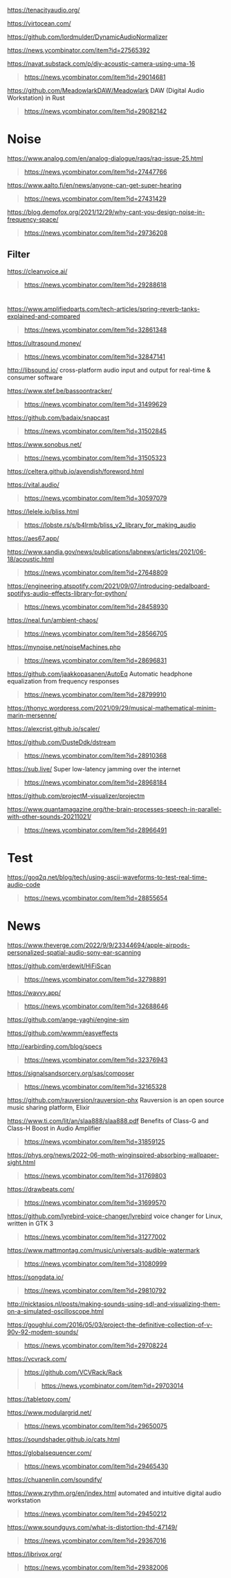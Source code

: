 https://tenacityaudio.org/

https://virtocean.com/

https://github.com/lordmulder/DynamicAudioNormalizer

https://news.ycombinator.com/item?id=27565392

https://navat.substack.com/p/diy-acoustic-camera-using-uma-16
> https://news.ycombinator.com/item?id=29014681

https://github.com/MeadowlarkDAW/Meadowlark DAW (Digital Audio Workstation) in Rust
> https://news.ycombinator.com/item?id=29082142

# Noise
https://www.analog.com/en/analog-dialogue/raqs/raq-issue-25.html
> https://news.ycombinator.com/item?id=27447766

https://www.aalto.fi/en/news/anyone-can-get-super-hearing
> https://news.ycombinator.com/item?id=27431429

https://blog.demofox.org/2021/12/29/why-cant-you-design-noise-in-frequency-space/
> https://news.ycombinator.com/item?id=29736208

## Filter
https://cleanvoice.ai/
> https://news.ycombinator.com/item?id=29288618

#
https://www.amplifiedparts.com/tech-articles/spring-reverb-tanks-explained-and-compared
> https://news.ycombinator.com/item?id=32861348

https://ultrasound.money/
> https://news.ycombinator.com/item?id=32847141

http://libsound.io/ cross-platform audio input and output for real-time & consumer software

https://www.stef.be/bassoontracker/
> https://news.ycombinator.com/item?id=31499629

https://github.com/badaix/snapcast
> https://news.ycombinator.com/item?id=31502845

https://www.sonobus.net/
> https://news.ycombinator.com/item?id=31505323

https://celtera.github.io/avendish/foreword.html

https://vital.audio/
> https://news.ycombinator.com/item?id=30597079

https://lelele.io/bliss.html
> https://lobste.rs/s/b4lrmb/bliss_v2_library_for_making_audio

https://aes67.app/

https://www.sandia.gov/news/publications/labnews/articles/2021/06-18/acoustic.html
> https://news.ycombinator.com/item?id=27648809

https://engineering.atspotify.com/2021/09/07/introducing-pedalboard-spotifys-audio-effects-library-for-python/
> https://news.ycombinator.com/item?id=28458930

https://neal.fun/ambient-chaos/
> https://news.ycombinator.com/item?id=28566705

https://mynoise.net/noiseMachines.php
> https://news.ycombinator.com/item?id=28696831

https://github.com/jaakkopasanen/AutoEq Automatic headphone equalization from frequency responses
> https://news.ycombinator.com/item?id=28799910

https://thonyc.wordpress.com/2021/09/29/musical-mathematical-minim-marin-mersenne/

https://alexcrist.github.io/scaler/

https://github.com/DusteDdk/dstream
> https://news.ycombinator.com/item?id=28910368

https://sub.live/ Super low-latency jamming over the internet
> https://news.ycombinator.com/item?id=28968184

https://github.com/projectM-visualizer/projectm

https://www.quantamagazine.org/the-brain-processes-speech-in-parallel-with-other-sounds-20211021/
> https://news.ycombinator.com/item?id=28966491

# Test
https://goq2q.net/blog/tech/using-ascii-waveforms-to-test-real-time-audio-code
> https://news.ycombinator.com/item?id=28855654

# News
https://www.theverge.com/2022/9/9/23344694/apple-airpods-personalized-spatial-audio-sony-ear-scanning

https://github.com/erdewit/HiFiScan
> https://news.ycombinator.com/item?id=32798891

https://wavvy.app/
> https://news.ycombinator.com/item?id=32688646

https://github.com/ange-yaghi/engine-sim

https://github.com/wwmm/easyeffects

http://earbirding.com/blog/specs
> https://news.ycombinator.com/item?id=32376943

https://signalsandsorcery.org/sas/composer
> https://news.ycombinator.com/item?id=32165328

https://github.com/rauversion/rauversion-phx Rauversion is an open source music sharing platform, Elixir

https://www.ti.com/lit/an/slaa888/slaa888.pdf Benefits of Class-G and Class-H Boost in Audio Amplifier
> https://news.ycombinator.com/item?id=31859125

https://phys.org/news/2022-06-moth-winginspired-absorbing-wallpaper-sight.html
> https://news.ycombinator.com/item?id=31769803

https://drawbeats.com/
> https://news.ycombinator.com/item?id=31699570

https://github.com/lyrebird-voice-changer/lyrebird voice changer for Linux, written in GTK 3
> https://news.ycombinator.com/item?id=31277002

https://www.mattmontag.com/music/universals-audible-watermark
> https://news.ycombinator.com/item?id=31080999

https://songdata.io/
> https://news.ycombinator.com/item?id=29810792

http://nicktasios.nl/posts/making-sounds-using-sdl-and-visualizing-them-on-a-simulated-oscilloscope.html

https://goughlui.com/2016/05/03/project-the-definitive-collection-of-v-90v-92-modem-sounds/
> https://news.ycombinator.com/item?id=29708224

https://vcvrack.com/
> https://github.com/VCVRack/Rack
> > https://news.ycombinator.com/item?id=29703014

https://tabletopy.com/

https://www.modulargrid.net/
> https://news.ycombinator.com/item?id=29650075

https://soundshader.github.io/cats.html

https://globalsequencer.com/
> https://news.ycombinator.com/item?id=29465430

https://chuanenlin.com/soundify/

https://www.zrythm.org/en/index.html automated and intuitive digital audio workstation
> https://news.ycombinator.com/item?id=29450212

https://www.soundguys.com/what-is-distortion-thd-47149/
> https://news.ycombinator.com/item?id=29367016

https://librivox.org/
> https://news.ycombinator.com/item?id=29382006